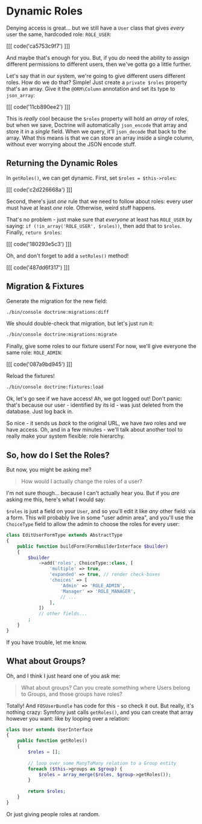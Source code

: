 # Dynamic Roles

Denying access is great... but we still have a `User` class that gives *every* user
the same, hardcoded role: `ROLE_USER`:

[[[ code('ca5753c9f7') ]]]

And maybe that's enough for you. But, if you *do* need the ability to assign different
permissions to different users, then we've gotta go a little further.

Let's say that in *our* system, we're going to give different users different roles.
How do we do that? Simple! Just create a `private $roles` property that's an array.
Give it the `@ORM\Column` annotation and set its type to `json_array`:

[[[ code('11cb890ee2') ]]]

This is *really* cool because the `$roles` property will hold an *array* of roles,
but when we save, Doctrine will automatically `json_encode` that array and store
it in a *single* field. When we query, it'll `json_decode` that back to the array.
What this means is that we can store an array inside a single column, without ever
worrying about the JSON encode stuff.

## Returning the Dynamic Roles

In `getRoles()`, we can get dynamic. First, set `$roles = $this->roles`:

[[[ code('c2d226668a') ]]]

Second, there's just *one* rule that we need to follow about roles: every user must have
at least *one* role. Otherwise, weird stuff happens.

That's no problem - just make sure that *everyone* at least has `ROLE_USER` by saying:
`if (!in_array('ROLE_USER', $roles))`, then add that to `$roles`. Finally, `return $roles`:

[[[ code('180293e5c3') ]]]

Oh, and don't forget to add a `setRoles()` method!

[[[ code('487dd6f317') ]]]

## Migration & Fixtures

Generate the migration for the new field:

```bash
./bin/console doctrine:migrations:diff
```

We should double-check that migration, but let's just run it:

```bash
./bin/console doctrine:migrations:migrate
```

Finally, give some roles to our fixture users! For now, we'll give everyone the same
role: `ROLE_ADMIN`:

[[[ code('087a9bd945') ]]]

Reload the fixtures!

```bash
./bin/console doctrine:fixtures:load
```

Ok,  let's go see if we have access! Ah, we got logged out! Don't panic: that's because
our user - identified by its id - was just deleted from the database. Just log
back in.

So nice - it sends us *back* to the original URL, we have *two* roles and we have
access. Oh, and in a few minutes - we'll talk about another tool to really make
your system flexible: role hierarchy.


## So, how do I Set the Roles?

But now, you might be asking me?

> How would I actually change the roles of a user?

I'm not sure though... because I can't actually hear you. But if you *are* asking
me this, here's what I would say:

`$roles` is just a field on your `User`, and so you'll edit it like *any* other field:
via a form. This will probably live in some "user admin area", and you'll use the
`ChoiceType` field to allow the admin to choose the roles for every user:

```php
class EditUserFormType extends AbstractType
{
    public function buildForm(FormBuilderInterface $builder)
    {
        $builder
            ->add('roles', ChoiceType::class, [
                'multiple' => true,
                'expanded' => true, // render check-boxes
                'choices' => [
                    'Admin' => 'ROLE_ADMIN',
                    'Manager' => 'ROLE_MANAGER',
                    // ...
                ],
            ])
            // other fields...
        ;
    }
}
```

If you have trouble, let me know.

## What about Groups?

Oh, and I think I just heard one of you ask me:

> What about groups? Can you create something where Users belong to Groups, and
  those groups have roles?

Totally! And `FOSUserBundle` has code for this - so check it out. But really, it's
nothing crazy: Symfony just calls `getRoles()`, and you can create that array however
you want: like by looping over a relation:

```php
class User extends UserInterface
{
    public function getRoles()
    {
        $roles = [];
        
        // loop over some ManyToMany relation to a Group entity
        foreach ($this->groups as $group) {
            $roles = array_merge($roles, $group->getRoles());
        }
        
        return $roles;
    }
}
```

Or just giving people roles at random.
